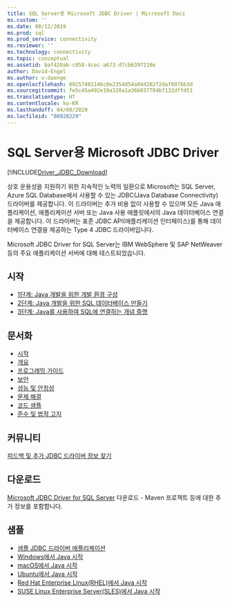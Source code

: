 ```yaml
---
title: SQL Server용 Microsoft JDBC Driver | Microsoft Docs
ms.custom: ''
ms.date: 08/12/2019
ms.prod: sql
ms.prod_service: connectivity
ms.reviewer: ''
ms.technology: connectivity
ms.topic: conceptual
ms.assetid: baf420ab-c058-4cec-a673-d7cb6397210e
author: David-Engel
ms.author: v-daenge
ms.openlocfilehash: 09257402146c8e2354d54a04d202f2daf697bb3d
ms.sourcegitcommit: fe5c45a492e19a320a1a36b037704bf132dffd51
ms.translationtype: HT
ms.contentlocale: ko-KR
ms.lasthandoff: 04/08/2020
ms.locfileid: "80928229"
---
```

# <a name="microsoft-jdbc-driver-for-sql-server"></a>SQL Server용 Microsoft JDBC Driver

[!INCLUDE[Driver_JDBC_Download](../../includes/driver_jdbc_download.md)]

상호 운용성을 지원하기 위한 지속적인 노력의 일환으로 Microsoft는 SQL Server, Azure SQL Database에서 사용할 수 있는 JDBC(Java Database Connectivity) 드라이버를 제공합니다. 이 드라이버는 추가 비용 없이 사용할 수 있으며 모든 Java 애플리케이션, 애플리케이션 서버 또는 Java 사용 애플릿에서의 Java 데이터베이스 연결을 제공합니다. 이 드라이버는 표준 JDBC API(애플리케이션 인터페이스)를 통해 데이터베이스 연결을 제공하는 Type 4 JDBC 드라이버입니다.

Microsoft JDBC Driver for SQL Server는 IBM WebSphere 및 SAP NetWeaver 등의 주요 애플리케이션 서버에 대해 테스트되었습니다.
  
## <a name="getting-started"></a>시작  

* [1단계: Java 개발을 위한 개발 환경 구성](step-1-configure-development-environment-for-java-development.md)  
* [2단계: Java 개발을 위한 SQL 데이터베이스 만들기](step-2-create-a-sql-database-for-java-development.md)  
* [3단계: Java를 사용하여 SQL에 연결하는 개념 증명](step-3-proof-of-concept-connecting-to-sql-using-java.md)  
  
## <a name="documentation"></a>문서화  

* [시작](getting-started-with-the-jdbc-driver.md)
* [개요](overview-of-the-jdbc-driver.md)  
* [프로그래밍 가이드](programming-guide-for-jdbc-sql-driver.md)
* [보안](securing-jdbc-driver-applications.md)  
* [성능 및 안정성](improving-performance-and-reliability-with-the-jdbc-driver.md)  
* [문제 해결](diagnosing-problems-with-the-jdbc-driver.md)
* [코드 샘플](sample-jdbc-driver-applications.md)
* [준수 및 법적 고지](compliance-and-legal-for-the-jdbc-sql-driver.md)  
  
## <a name="community"></a>커뮤니티

[피드백 및 추가 JDBC 드라이버 정보 찾기](finding-additional-jdbc-driver-information.md)  
  
## <a name="download"></a>다운로드

[Microsoft JDBC Driver for SQL Server](download-microsoft-jdbc-driver-for-sql-server.md) 다운로드 - Maven 프로젝트 등에 대한 추가 정보를 포함합니다.
  
## <a name="samples"></a>샘플  

* [샘플 JDBC 드라이버 애플리케이션](sample-jdbc-driver-applications.md)  
* [Windows에서 Java 시작](https://www.microsoft.com/sql-server/developer-get-started/java/windows/)
* [macOS에서 Java 시작](https://www.microsoft.com/sql-server/developer-get-started/java/mac/)
* [Ubuntu에서 Java 시작](https://www.microsoft.com/sql-server/developer-get-started/java/ubuntu/)
* [Red Hat Enterprise Linux(RHEL)에서 Java 시작](https://www.microsoft.com/sql-server/developer-get-started/java/rhel/)
* [SUSE Linux Enterprise Server(SLES)에서 Java 시작](https://www.microsoft.com/sql-server/developer-get-started/java/sles/)
